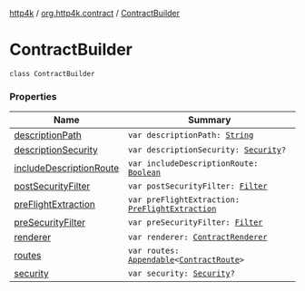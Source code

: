 [http4k](../../index.md) / [org.http4k.contract](../index.md) / [ContractBuilder](./index.md)

# ContractBuilder

`class ContractBuilder`

### Properties

| Name | Summary |
|---|---|
| [descriptionPath](description-path.md) | `var descriptionPath: `[`String`](https://kotlinlang.org/api/latest/jvm/stdlib/kotlin/-string/index.html) |
| [descriptionSecurity](description-security.md) | `var descriptionSecurity: `[`Security`](../../org.http4k.contract.security/-security/index.md)`?` |
| [includeDescriptionRoute](include-description-route.md) | `var includeDescriptionRoute: `[`Boolean`](https://kotlinlang.org/api/latest/jvm/stdlib/kotlin/-boolean/index.html) |
| [postSecurityFilter](post-security-filter.md) | `var postSecurityFilter: `[`Filter`](../../org.http4k.core/-filter.md) |
| [preFlightExtraction](pre-flight-extraction.md) | `var preFlightExtraction: `[`PreFlightExtraction`](../-pre-flight-extraction/index.md) |
| [preSecurityFilter](pre-security-filter.md) | `var preSecurityFilter: `[`Filter`](../../org.http4k.core/-filter.md) |
| [renderer](renderer.md) | `var renderer: `[`ContractRenderer`](../-contract-renderer/index.md) |
| [routes](routes.md) | `var routes: `[`Appendable`](../../org.http4k.util/-appendable/index.md)`<`[`ContractRoute`](../-contract-route/index.md)`>` |
| [security](security.md) | `var security: `[`Security`](../../org.http4k.contract.security/-security/index.md)`?` |
